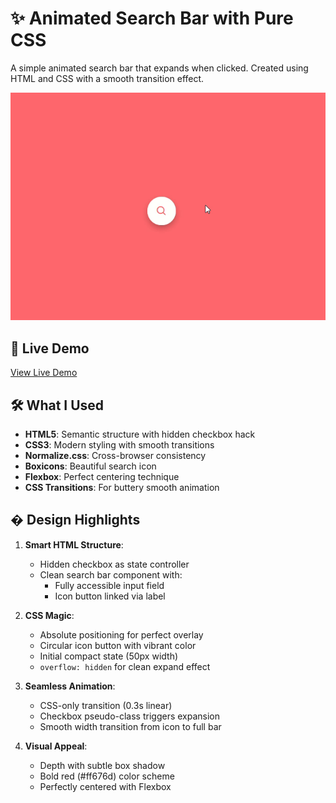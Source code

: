 # ✨ Animated Search Bar with Pure CSS

A simple animated search bar that expands when clicked. Created using HTML and CSS with a smooth transition effect.

![Search Bar Preview](./01preview.gif)

## 🚀 Live Demo

[View Live Demo](https://abhijitsinha-dev.github.io/Search-Bar/01searchbar/)

## 🛠️ What I Used

- **HTML5**: Semantic structure with hidden checkbox hack
- **CSS3**: Modern styling with smooth transitions
- **Normalize.css**: Cross-browser consistency
- **Boxicons**: Beautiful search icon
- **Flexbox**: Perfect centering technique
- **CSS Transitions**: For buttery smooth animation

## � Design Highlights

1. **Smart HTML Structure**:

   - Hidden checkbox as state controller
   - Clean search bar component with:
     - Fully accessible input field
     - Icon button linked via label

2. **CSS Magic**:

   - Absolute positioning for perfect overlay
   - Circular icon button with vibrant color
   - Initial compact state (50px width)
   - `overflow: hidden` for clean expand effect

3. **Seamless Animation**:

   - CSS-only transition (0.3s linear)
   - Checkbox pseudo-class triggers expansion
   - Smooth width transition from icon to full bar

4. **Visual Appeal**:
   - Depth with subtle box shadow
   - Bold red (#ff676d) color scheme
   - Perfectly centered with Flexbox

